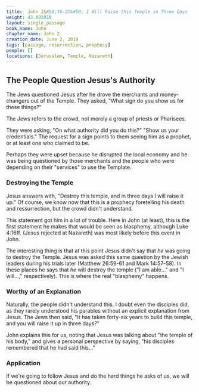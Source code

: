 ```yaml
---
title:  John 2&#58;18-22&#58; I Will Raise this Temple in Three Days
weight: 43.002018
layout: single_passage
book_name: John
chapter_name: John 2
creation_date: June 2, 2019
tags: [passage, resurrection, prophecy]
people: []
locations: [Jerusalem, Temple, Nazareth]
---
```


## The People Question Jesus's Authority
The Jews questioned Jesus after he drove the merchants and money-changers out of the Temple.  They asked, "What sign do you show us for these things?"

The Jews refers to the crowd, not merely a group of priests or Pharisees.

They were asking, "On what authority did you do this?" "Show us your credentials."  The request for a sign points to them seeing him as a prophet, or at least one who claimed to be.

Perhaps they were upset because he disrupted the local economy and he was being questioned by those merchants and the people who were depending on their "services" to use the Template.

### Destroying the Temple

Jesus answers with, "Destroy this temple, and in three days I will raise it up."  Of course, we know now that this is a prophecy foretelling his death and ressurrection, but the crowd didn't understand.

This statement got him in a lot of trouble.  Here in John (at least), this is the first statement he makes that would be seen as blasphemy, although Luke 4:16ff. (Jesus rejected at Nazareth) was most likely before this event in John.

The interesting thing is that at this point Jesus didn't say that _he_ was going to destroy the Temple.  Jesus was asked this same question by the Jewish leaders during his trials later (Matthew 26:59-61 and Mark 14:57-58).  In these places he says that _he_ will destroy the temple ("I am able..." and "I will...," respectively).  This is where the real "blasphemy" happens.

### Worthy of an Explanation

Naturally, the people didn't understand this.  I doubt even the disciples did, as they rarely understood his parables without an explicit explanation from Jesus.  The Jews then said, "It has taken forty-six years to build this temple, and you will raise it up in three days?"

John explains this for us, noting that Jesus was talking about "the temple of his body," and gives a personal perspective by saying, "his disciples remembered that he had said this..."

### Application

If we're going to follow Jesus and do the hard things he asks of us, we will be questioned about our authority.